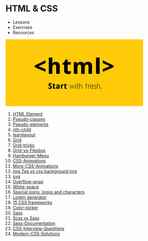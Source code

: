 # HTML & CSS

- Lessons
- Exercises
- Resources

![](./img/html-css.gif)

1. [HTML Element](https://developer.mozilla.org/en-US/docs/Web/HTML/Element)
2. [Pseudo-classes](https://developer.mozilla.org/en-US/docs/Web/CSS/Pseudo-classes)
3. [Pseudo-elements](https://developer.mozilla.org/en-US/docs/Web/CSS/Pseudo-elements)
4. [nth-child](https://css-tricks.com/how-nth-child-works/)
5. [learnlayout](http://learnlayout.com/toc.html)
6. [Grid](https://developer.mozilla.org/en-US/docs/Glossary/Grid)
7. [Grid-tricks](https://css-tricks.com/snippets/css/complete-guide-grid/)
8. [Grid-vs-Flexbox](https://www.youtube.com/watch?v=RSIclWvNTdQ)
9. [Hamburger-Menu](https://codepen.io/search/pens?q=hamburger+menu+css&cursor=ZD0xJm89MCZwPTQ=)
10. [CSS-Animations]( https://css-tricks.com/almanac/properties/a/animation/)
11. [More-CSS-Animations](https://animista.net/)
12. [img Tag vs css background img](https://blog.px-lab.com/html-img-tag-vs-css-background-image/)
13. [svg](https://developer.mozilla.org/en-US/docs/Web/SVG)
14. [Overflow-wrap](https://developer.mozilla.org/en-US/docs/Web/CSS/overflow-wrap)
15. [White-space](https://developer.mozilla.org/en-US/docs/Web/CSS/white-space)
16. [Special signs, logos and characters](https://dev.w3.org/html5/html-author/charref)
17. [Lorem generator](https://www.loremipsum.de/)
18. [15 CSS frameworks](https://www.mockplus.com/blog/post/css-framework)
19. [Color-picker](https://imagecolorpicker.com/en/)
20. [Sass](https://github.com/sass/sass)
21. [Scss vs Sass](https://www.geeksforgeeks.org/what-is-the-difference-between-scss-and-sass/)
22. [Sass-Documentation](https://sass-lang.com/documentation)
23. [CSS-Interview-Questions](https://khan4019.github.io/front-end-Interview-Questions/css.html)
24. [Modern-CSS-Solutions](https://moderncss.dev/)
